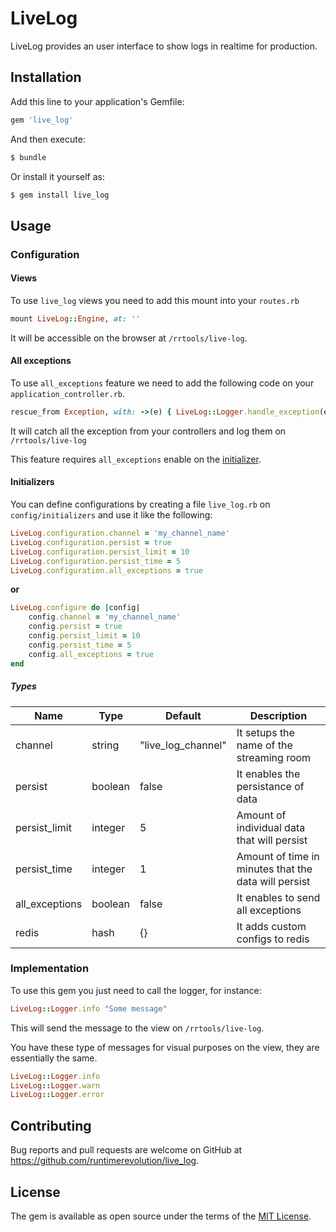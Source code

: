 # LiveLog
LiveLog provides an user interface to show logs in realtime for production.

## Installation
Add this line to your application's Gemfile:

```ruby
gem 'live_log'
```

And then execute:
```bash
$ bundle
```

Or install it yourself as:
```bash
$ gem install live_log
```

## Usage

### Configuration
#### Views
To use `live_log` views you need to add this mount into your `routes.rb`

```ruby
mount LiveLog::Engine, at: ''
```
It will be accessible on the browser at `/rrtools/live-log`.

#### All exceptions

To use `all_exceptions` feature we need to add the following code on your `application_controller.rb`.

```ruby
rescue_from Exception, with: ->(e) { LiveLog::Logger.handle_exception(e) }
```

It will catch all the exception from your controllers and log them on `/rrtools/live-log`

This feature requires `all_exceptions` enable on the [initializer](#initializers).
#### Initializers
You can define configurations by creating a file `live_log.rb` on `config/initializers` and use it like the following:

```ruby
LiveLog.configuration.channel = 'my_channel_name'
LiveLog.configuration.persist = true
LiveLog.configuration.persist_limit = 10
LiveLog.configuration.persist_time = 5
LiveLog.configuration.all_exceptions = true
```

**or**

```ruby
LiveLog.configure do |config|
    config.channel = 'my_channel_name'
    config.persist = true
    config.persist_limit = 10
    config.persist_time = 5
    config.all_exceptions = true
end
```

##### Types

| Name  |  Type | Default  | Description  |
|---|---|---|---|
|channel|string|"live_log_channel"|It setups the name of the streaming room|
|persist|boolean|false|It enables the persistance of data|
|persist_limit|integer|5|Amount of individual data that will persist|
|persist_time|integer|1|Amount of time in minutes that the data will persist|
|all_exceptions|boolean|false|It enables to send all exceptions|
|redis|hash|{}|It adds custom configs to redis|

### Implementation

To use this gem you just need to call the logger, for instance:

```ruby
LiveLog::Logger.info "Some message"
```

This will send the message to the view on `/rrtools/live-log`.

You have these type of messages for visual purposes on the view, they are essentially the same.

```ruby
LiveLog::Logger.info
LiveLog::Logger.warn
LiveLog::Logger.error
```

## Contributing
Bug reports and pull requests are welcome on GitHub at https://github.com/runtimerevolution/live_log.

## License
The gem is available as open source under the terms of the [MIT License](https://opensource.org/licenses/MIT).
